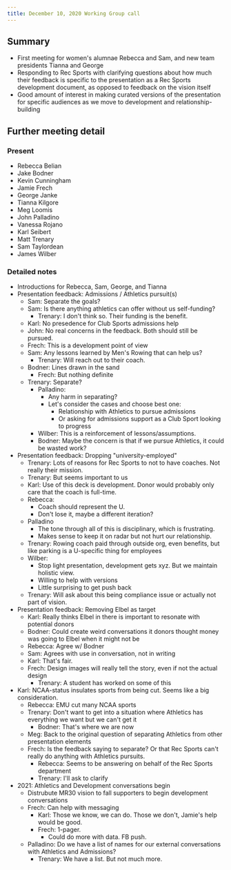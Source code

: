 ```yaml
---
title: December 10, 2020 Working Group call
---
```


## Summary
- First meeting for women's alumnae Rebecca and Sam, and new team presidents Tianna and George
- Responding to Rec Sports with clarifying questions about how much their feedback is specific to the presentation as a Rec Sports development document, as opposed to feedback on the vision itself
- Good amount of interest in making curated versions of the presentation for specific audiences as we move to development and relationship-building

## Further meeting detail
### Present
- Rebecca Belian
- Jake Bodner
- Kevin Cunningham
- Jamie Frech
- George Janke
- Tianna Kilgore
- Meg Loomis
- John Palladino
- Vanessa Rojano
- Karl Seibert
- Matt Trenary
- Sam Taylordean
- James Wilber

### Detailed notes
- Introductions for Rebecca, Sam, George, and Tianna
- Presentation feedback: Admissions / Athletics pursuit(s)
  - Sam: Separate the goals?
  - Sam: Is there anything athletics can offer without us self-funding?
    - Trenary: I don't think so. Their funding is the benefit.
  - Karl: No presedence for Club Sports admissions help 
  - John: No real concerns in the feedback. Both should still be pursued.
  - Frech: This is a development point of view
  - Sam: Any lessons learned by Men's Rowing that can help us?
    - Trenary: Will reach out to their coach.
  - Bodner: Lines drawn in the sand
    - Frech: But nothing definite
  - Trenary: Separate?
    - Palladino:
      - Any harm in separating?
      - Let's consider the cases and choose best one:
        - Relationship with Athletics to pursue admissions
        - Or asking for admissions support as a Club Sport looking to progress
    - Wilber: This is a reinforcement of lessons/assumptions.
    - Bodner: Maybe the concern is that if we pursue Athletics, it could be wasted work?
- Presentation feedback: Dropping "university-employed"
  - Trenary: Lots of reasons for Rec Sports to not to have coaches. Not really their mission.
  - Trenary: But seems important to us
  - Karl: Use of this deck is development. Donor would probably only care that the coach is full-time.
  - Rebecca: 
    - Coach should represent the U.
    - Don't lose it, maybe a different iteration?
  - Palladino
    - The tone through all of this is disciplinary, which is frustrating.
    - Makes sense to keep it on radar but not hurt our relationship.
  - Trenary: Rowing coach paid through outside org, even benefits, but like parking is a U-specific thing for employees
  - Wilber:
    - Stop light presentation, development gets xyz. But we maintain holistic view.
    - Willing to help with versions
    - Little surprising to get push back
  - Trenary: Will ask about this being compliance issue or actually not part of vision.
- Presentation feedback: Removing Elbel as target
  - Karl: Really thinks Elbel in there is important to resonate with potential donors
  - Bodner: Could create weird conversations it donors thought money was going to Elbel when it might not be
  - Rebecca: Agree w/ Bodner
  - Sam: Agrees with use in conversation, not in writing
  - Karl: That's fair.
  - Frech: Design images will really tell the story, even if not the actual design
    - Trenary: A student has worked on some of this
- Karl: NCAA-status insulates sports from being cut. Seems like a big consideration.
  - Rebecca: EMU cut many NCAA sports
  - Trenary: Don't want to get into a situation where Athletics has everything we want but we can't get it
    - Bodner: That's where we are now
  - Meg: Back to the original question of separating Athletics from other presentation elements
  - Frech: Is the feedback saying to separate? Or that Rec Sports can't really do anything with Athletics pursuits.
    - Rebecca: Seems to be answering on behalf of the Rec Sports department
    - Trenary: I'll ask to clarify
- 2021: Athletics and Development conversations begin
  - Distrubute MR30 vision to fall supporters to begin development conversations
  - Frech: Can help with messaging
    - Karl: Those we know, we can do. Those we don't, Jamie's help would be good.
    - Frech: 1-pager.
      - Could do more with data. FB push.
  - Palladino: Do we have a list of names for our external conversations with Athletics and Admissions?
    - Trenary: We have a list. But not much more.
